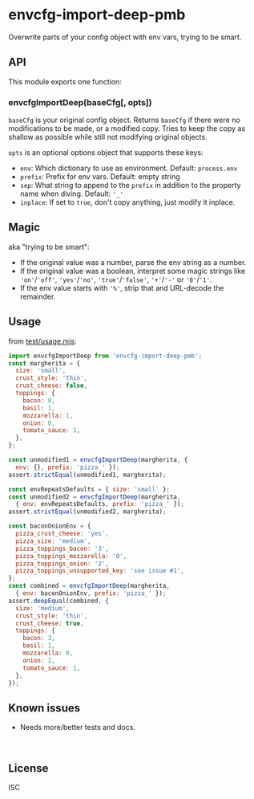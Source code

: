 ﻿
<!--#echo json="package.json" key="name" underline="=" -->
envcfg-import-deep-pmb
======================
<!--/#echo -->

<!--#echo json="package.json" key="description" -->
Overwrite parts of your config object with env vars, trying to be smart.
<!--/#echo -->



API
---

This module exports one function:

### envcfgImportDeep(baseCfg[, opts])

`baseCfg` is your original config object.
Returns `baseCfg` if there were no modifications to be made,
or a modified copy. Tries to keep the copy as shallow as possible
while still not modifying original objects.

`opts` is an optional options object that supports these keys:

* `env`: Which dictionary to use as environment. Default: `process.env`
* `prefix`: Prefix for env vars. Default: empty string
* `sep`: What string to append to the `prefix` in addition to the
  property name when diving. Default: `'_'`
* `inplace`: If set to `true`, don't copy anything, just modify it inplace.



Magic
-----

aka "trying to be smart":

* If the original value was a number, parse the env string as a number.
* If the original value was a boolean, interpret some magic strings like
  `'on'`/`'off'`,
  `'yes'`/`'no'`,
  `'true'`/`'false'`,
  `'+'`/`'-'`  or `'0'`/`'1'`.
* If the env value starts with `'%'`, strip that and URL-decode the remainder.



Usage
-----

from [test/usage.mjs](test/usage.mjs):

<!--#include file="test/usage.mjs" transform="mjsUsageDemo1802" -->
<!--#verbatim lncnt="47" -->
```javascript
import envcfgImportDeep from 'envcfg-import-deep-pmb';
const margherita = {
  size: 'small',
  crust_style: 'thin',
  crust_cheese: false,
  toppings: {
    bacon: 0,
    basil: 1,
    mozzarella: 1,
    onion: 0,
    tomato_sauce: 1,
  },
};

const unmodified1 = envcfgImportDeep(margherita, {
  env: {}, prefix: 'pizza_' });
assert.strictEqual(unmodified1, margherita);

const envRepeatsDefaults = { size: 'small' };
const unmodified2 = envcfgImportDeep(margherita,
  { env: envRepeatsDefaults, prefix: 'pizza_' });
assert.strictEqual(unmodified2, margherita);

const baconOnionEnv = {
  pizza_crust_cheese: 'yes',
  pizza_size: 'medium',
  pizza_toppings_bacon: '3',
  pizza_toppings_mozzarella: '0',
  pizza_toppings_onion: '2',
  pizza_toppings_unsupported_key: 'see issue #1',
};
const combined = envcfgImportDeep(margherita,
  { env: baconOnionEnv, prefix: 'pizza_' });
assert.deepEqual(combined, {
  size: 'medium',
  crust_style: 'thin',
  crust_cheese: true,
  toppings: {
    bacon: 3,
    basil: 1,
    mozzarella: 0,
    onion: 2,
    tomato_sauce: 1,
  },
});
```
<!--/include-->


<!--#toc stop="scan" -->



Known issues
------------

* Needs more/better tests and docs.




&nbsp;


License
-------
<!--#echo json="package.json" key=".license" -->
ISC
<!--/#echo -->
